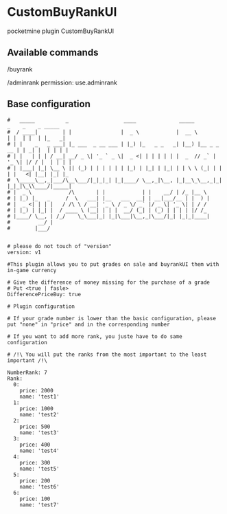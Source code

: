 # CustomBuyRankUI
pocketmine plugin CustomBuyRankUI

## Available commands

/buyrank

/adminrank 
       permission: use.adminrank

## Base configuration

    #   _____          _                  ____              _____             _    _    _ _____
    #  / ____|        | |                |  _ \            |  __ \           | |  | |  | |_   _|
    # | |    _   _ ___| |_ ___  _ __ ___ | |_) |_   _ _   _| |__) |__ _ _ __ | | _| |  | | | |
    # | |   | | | / __| __/ _ \| '_ ` _ \|  _ <| | | | | | |  _  // _` | '_ \| |/ / |  | | | |
    # | |___| |_| \__ \ || (_) | | | | | | |_) | |_| | |_| | | \ \ (_| | | | |   <| |__| |_| |_
    #  \_____\__,_|___/\__\___/|_|_|_| |_|____/ \__,_|\__, |_|__\_\__,_|_| |_|_|\_\\____/|_____|
    # |  _ \            /\       | |            | |    __/ | /_ |__ \
    # | |_) |_   _     /  \   ___| |__   ___  __| | __|___/__ | |  ) |
    # |  _ <| | | |   / /\ \ / __| '_ \ / _ \/ _` |/ _ \| '_ \| | / /
    # | |_) | |_| |  / ____ \ (__| | | |  __/ (_| | (_) | | | | |/ /_
    # |____/ \__, | /_/    \_\___|_| |_|\___|\__,_|\___/|_| |_|_|____|
    #         __/ |
    #        |___/


    # please do not touch of "version"
    version: v1

    #This plugin allows you to put grades on sale and buyrankUI them with in-game currency

    # Give the difference of money missing for the purchase of a grade
    # Put <true | fasle>
    DifferencePriceBuy: true

    # Plugin configuration

    # If your grade number is lower than the basic configuration, please put "none" in "price" and in the corresponding number

    # If you want to add more rank, you juste have to do same configuration

    # /!\ You will put the ranks from the most important to the least important /!\

    NumberRank: 7
    Rank:
      0:
        price: 2000
        name: 'test1'
      1:
        price: 1000
        name: 'test2'
      2:
        price: 500
        name: 'test3'
      3:
        price: 400
        name: 'test4'
      4:
        price: 300
        name: 'test5'
      5:
        price: 200
        name: 'test6'
      6:
        price: 100
        name: 'test7'



